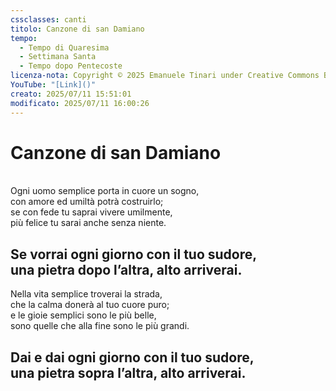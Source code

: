 ```yaml
---
cssclasses: canti
titolo: Canzone di san Damiano
tempo:
  - Tempo di Quaresima
  - Settimana Santa
  - Tempo dopo Pentecoste
licenza-nota: Copyright © 2025 Emanuele Tinari under Creative Commons BY-NC-SA 4.0 https://creativecommons.org/licenses/by-nc-sa/4.0/
YouTube: "[Link]()"
creato: 2025/07/11 15:51:01
modificato: 2025/07/11 16:00:26
---
```


# Canzone di san Damiano
<br>Ogni uomo semplice porta in cuore un sogno,<br>con amore ed umiltà potrà costruirlo;<br>se con fede tu saprai vivere umilmente,<br>più felice tu sarai anche senza niente.
## Se vorrai ogni giorno con il tuo sudore,<br>una pietra dopo l’altra, alto arriverai.
Nella vita semplice troverai la strada,<br>che la calma donerà al tuo cuore puro;<br>e le gioie semplici sono le più belle,<br>sono quelle che alla fine sono le più grandi.
## Dai e dai ogni giorno con il tuo sudore,<br>una pietra sopra l’altra, alto arriverai.
